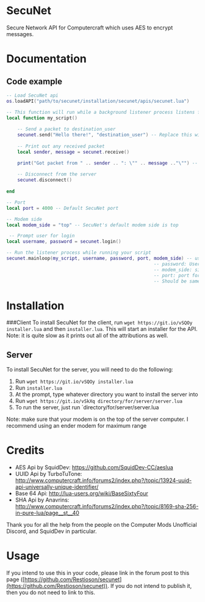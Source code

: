 # SecuNet
Secure Network API for Computercraft which uses AES to encrypt messages.

# Documentation


## Code example
```lua
-- Load SecuNet api
os.loadAPI("path/to/secunet/installation/secunet/apis/secunet.lua")

-- This function will run while a background listener process listens for messages
local function my_script()
    
    -- Send a packet to destination_user
    secunet.send("Hello there!", "destination_user") -- Replace this with their secunet user id
    
    -- Print out any received packet
    local sender, message = secunet.receive()

    print("Got packet from " .. sender .. ": \"" .. message .."\"") -- E.g: Got packet from SecunetUser: "Hello!"
    
    -- Disconnect from the server
    secunet.disconnect()
    
end

-- Port
local port = 4000 -- Default SecuNet port

-- Modem side
local modem_side = "top" -- SecuNet's default modem side is top

 -- Prompt user for login
local username, password = secunet.login()

-- Run the listener process while running your script
secunet.mainloop(my_script, username, password, port, modem_side) -- username: Users secunet username. Not necessarily MC username
                                                      -- password: User's secunet password
                                                      -- modem_side: side modem is on
                                                      -- port: port for network packets to be sent to server on.
                                                      -- Should be same as server's port. Default is 4000
```

# Installation

###Client
To install SecuNet for the client, run `wget https://git.io/vSQOy installer.lua` and then `installer.lua`. This will start an installer for the API. Note: it is quite slow as it prints out all of the attributions as well.

## Server
To install SecuNet for the server, you will need to do the following:

1. Run `wget https://git.io/vSQOy installer.lua`
2. Run `installer.lua`
3. At the prompt, type whatever directory you want to install the server into
4. Run `wget https://git.io/vSkXq directory/for/server/server.lua`
5. To run the server, just run `directory/for/server/server.lua

Note: make sure that your modem is on the top of the server computer. I recommend using an ender modem for maximum range

# Credits
- AES Api by SquidDev: https://github.com/SquidDev-CC/aeslua
- UUID Api by TurboTuTone: http://www.computercraft.info/forums2/index.php?/topic/13924-uuid-api-universally-unique-identifier/
- Base 64 Api: http://lua-users.org/wiki/BaseSixtyFour
- SHA Api by Anavrins: http://www.computercraft.info/forums2/index.php?/topic/8169-sha-256-in-pure-lua/page__st__40

Thank you for all the help from the people on the Computer Mods Unofficial Discord, and SquidDev in particular.

# Usage
If you intend to use this in your code, please link in the forum post to this page ([https://github.com/Restioson/secunet](https://github.com/Restioson/secunet)). If you do not intend to publish it, then you do not need to link to this.
